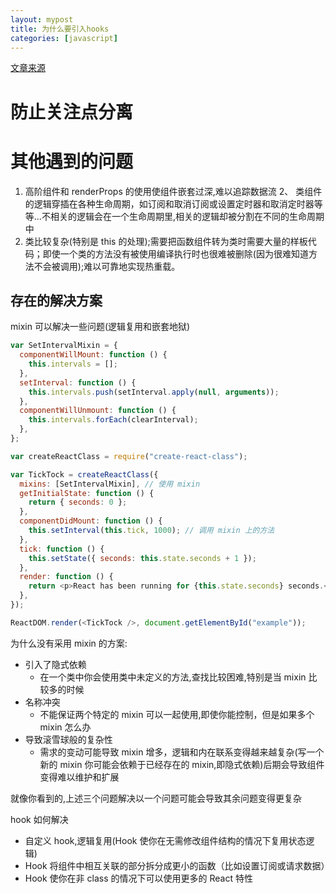 ```yaml
---
layout: mypost
title: 为什么要引入hooks
categories: [javascript]
---
```


[文章来源](https://zhuanlan.zhihu.com/p/391253714)

# 防止关注点分离

# 其他遇到的问题

1. 高阶组件和 renderProps 的使用使组件嵌套过深,难以追踪数据流
   2、 类组件的逻辑穿插在各种生命周期，如订阅和取消订阅或设置定时器和取消定时器等等...不相关的逻辑会在一个生命周期里,相关的逻辑却被分割在不同的生命周期中
2. 类比较复杂(特别是 this 的处理);需要把函数组件转为类时需要大量的样板代码；即使一个类的方法没有被使用编译执行时也很难被删除(因为很难知道方法不会被调用);难以可靠地实现热重载。

## 存在的解决方案

mixin 可以解决一些问题(逻辑复用和嵌套地狱)

```js
var SetIntervalMixin = {
  componentWillMount: function () {
    this.intervals = [];
  },
  setInterval: function () {
    this.intervals.push(setInterval.apply(null, arguments));
  },
  componentWillUnmount: function () {
    this.intervals.forEach(clearInterval);
  },
};

var createReactClass = require("create-react-class");

var TickTock = createReactClass({
  mixins: [SetIntervalMixin], // 使用 mixin
  getInitialState: function () {
    return { seconds: 0 };
  },
  componentDidMount: function () {
    this.setInterval(this.tick, 1000); // 调用 mixin 上的方法
  },
  tick: function () {
    this.setState({ seconds: this.state.seconds + 1 });
  },
  render: function () {
    return <p>React has been running for {this.state.seconds} seconds.</p>;
  },
});

ReactDOM.render(<TickTock />, document.getElementById("example"));
```

为什么没有采用 mixin 的方案:

- 引入了隐式依赖
  - 在一个类中你会使用类中未定义的方法,查找比较困难,特别是当 mixin 比较多的时候
- 名称冲突
  - 不能保证两个特定的 mixin 可以一起使用,即使你能控制，但是如果多个 mixin 怎么办
- 导致滚雪球般的复杂性
  - 需求的变动可能导致 mixin 增多，逻辑和内在联系变得越来越复杂(写一个新的 mixin 你可能会依赖于已经存在的 mixin,即隐式依赖)后期会导致组件变得难以维护和扩展

就像你看到的,上述三个问题解决以一个问题可能会导致其余问题变得更复杂

hook 如何解决

- 自定义 hook,逻辑复用(Hook 使你在无需修改组件结构的情况下复用状态逻辑)
- Hook 将组件中相互关联的部分拆分成更小的函数（比如设置订阅或请求数据）
- Hook 使你在非 class 的情况下可以使用更多的 React 特性
